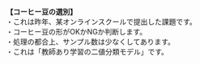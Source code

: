 <b>【コーヒー豆の選別】</b><br>
・これは昨年、某オンラインスクールで提出した課題です。<br>
・コーヒー豆の形がOKかNGか判断します。<br>
・処理の都合上、サンプル数は少なくしてあります。<br>
・これは「教師あり学習の二値分類モデル」です。
